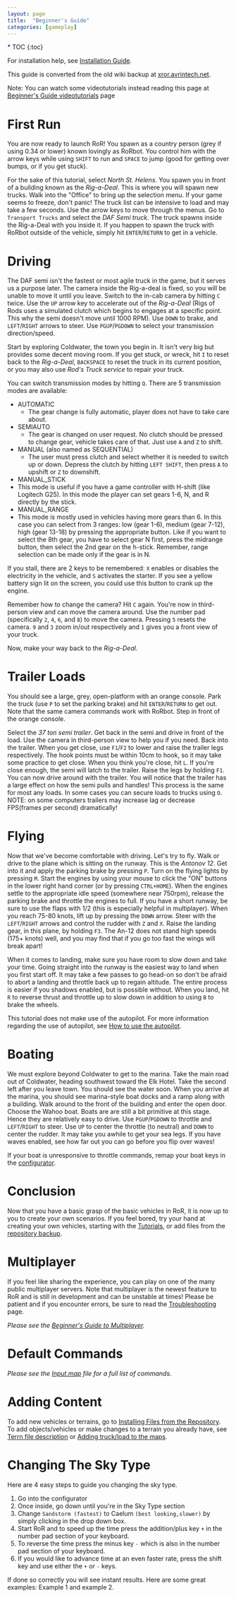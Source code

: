 ```yaml
---
layout: page
title:  "Beginner's Guide"
categories: [gameplay]
---
```


<div class="toc" markdown="1">
  * TOC
  {:toc}
</div>

For installation help, see [Installation Guide](https://xror.avrintech.net/rorwikibackup/index.php/Installation_Guide).

This guide is converted from the old wiki backup at [xror.avrintech.net](https://xror.avrintech.net/rorwikibackup/index.php/Beginner%27s_Guide).

Note: You can watch some videotutorials instead reading this page at [Beginner's Guide videotutorials](https://xror.avrintech.net/rorwikibackup/index.php/Beginner%27s_Guide_videotutorials) page

# First Run

You are now ready to launch RoR! You spawn as a country person (grey if using 0.34 or lower) known lovingly as RoRbot. You control him with the arrow keys while using `SHIFT` to run and `SPACE` to jump (good for getting over bumps, or if you get stuck).

For the sake of this tutorial, select *North St. Helens*. You spawn you in front of a building known as the *Rig-a-Deal*. This is where you will spawn new trucks. Walk into the "Office" to bring up the selection menu. If your game seems to freeze, don't panic! The truck list can be intensive to load and may take a few seconds. Use the arrow keys to move through the menus. Go to `Transport Trucks` and select the *DAF Semi truck*. The truck spawns inside the Rig-a-Deal with you inside it. If you happen to spawn the truck with RoRbot outside of the vehicle, simply hit `ENTER`/`RETURN` to get in a vehicle.

# Driving

The DAF semi isn't the fastest or most agile truck in the game, but it serves us a purpose later. The camera inside the Rig-a-deal is fixed, so you will be unable to move it until you leave. Switch to the in-cab camera by hitting `C` twice. Use the `UP` arrow key to accelerate out of the *Rig-a-Deal* (Rigs of Rods uses a simulated clutch which begins to engages at a specific point. This why the semi doesn't move until 1000 RPM). Use `DOWN` to brake, and `LEFT`/`RIGHT` arrows to steer. Use `PGUP`/`PGDOWN` to select your transmission direction/speed.

Start by exploring Coldwater, the town you begin in. It isn't very big but provides some decent moving room. If you get stuck, or wreck, hit `I` to reset back to the *Rig-a-Deal*, `BACKSPACE` to reset the truck in its current position, or you may also use *Rod's Truck service* to repair your truck.

You can switch transmission modes by hitting `Q`. There are 5 transmission modes are available: 
* AUTOMATIC
  * The gear change is fully automatic, player does not have to take care about. 
* SEMIAUTO
  * The gear is changed on user request. No clutch should be pressed to change gear, vehicle takes care of that. Just use `A` and `Z` to shift. 
* MANUAL (also named as SEQUENTIAL)
  * The user must press clutch and select whether it is needed to switch up or down. Depress the clutch by hitting `LEFT SHIFT`, then press `A` to upshift or `Z` to downshift. 
* MANUAL_STICK
 * This mode is useful if you have a game controller with H-shift (like Logitech G25). In this mode the player can set gears 1-6, N, and R directly by the stick. 
* MANUAL_RANGE
 * This mode is mostly used in vehicles having more gears than 6. In this case you can select from 3 ranges: low (gear 1-6), medium (gear 7-12), high (gear 13-18) by pressing the appropriate button. Like if you want to select the 8th gear, you have to select gear N first, press the midrange button, then select the 2nd gear on the h-stick. Remember, range selection can be made only if the gear is in N.

If you stall, there are 2 keys to be remembered: `X` enables or disables the electricity in the vehicle, and `S` activates the starter. If you see a yellow battery sign lit on the screen, you could use this button to crank up the engine.

Remember how to change the camera? Hit `C` again. You're now in third-person view and can move the camera around. Use the number pad (specifically `2`, `4`, `6`, and `8`) to move the camera. Pressing `5` resets the camera. `9` and `3` zoom in/out respectively and `1` gives you a front view of your truck.

Now, make your way back to the *Rig-a-Deal*.

# Trailer Loads

You should see a large, grey, open-platform with an orange console. Park the truck (use `P` to set the parking brake) and hit `ENTER`/`RETURN` to get out. Note that the same camera commands work with RoRbot. Step in front of the orange console.

Select the *37 ton semi trailer*. Get back in the semi and drive in front of the load. Use the camera in third-person view to help you if you need. Back into the trailer. When you get close, use `F1`/`F2` to lower and raise the trailer legs respectively. The hook points must be within 10cm to hook, so it may take some practice to get close. When you think you're close, hit `L`. If you're close enough, the semi will latch to the trailer. Raise the legs by holding `F1`. You can now drive around with the trailer. You will notice that the trailer has a large effect on how the semi pulls and handles! This process is the same for most any loads. In some cases you can secure loads to trucks using `O`. NOTE: on some computers trailers may increase lag or decrease FPS(frames per second) dramatically!

# Flying

Now that we've become comfortable with driving. Let's try to fly. Walk or drive to the plane which is sitting on the runway. This is the *Antonov 12*. Get into it and apply the parking brake by pressing `P`. Turn on the flying lights by pressing `M`. Start the engines by using your mouse to click the "ON" buttons in the lower right hand corner (or by pressing `CTRL+HOME`). When the engines settle to the appropriate idle speed (somewhere near 750rpm), release the parking brake and throttle the engines to full. If you have a short runway, be sure to use the flaps with 1/2 (this is especially helpful in multiplayer). When you reach 75-80 knots, lift up by pressing the `DOWN` arrow. Steer with the `LEFT`/`RIGHT` arrows and control the rudder with `Z` and `X`. Raise the landing gear, in this plane, by holding `F3`. The An-12 does not stand high speeds (175+ knots) well, and you may find that if you go too fast the wings will break apart!

When it comes to landing, make sure you have room to slow down and take your time. Going straight into the runway is the easiest way to land when you first start off. It may take a few passes to go head-on so don't be afraid to abort a landing and throttle back up to regain altitude. The entire process is easier if you shadows enabled, but is possible without. When you land, hit `R` to reverse thrust and throttle up to slow down in addition to using `B` to brake the wheels.

This tutorial does not make use of the autopilot. For more information regarding the use of autopilot, see [How to use the autopilot](https://xror.avrintech.net/rorwikibackup/index.php/How_to_use_the_autopilot).

# Boating

We must explore beyond Coldwater to get to the marina. Take the main road out of Coldwater, heading southwest toward the Elk Hotel. Take the second left after you leave town. You should see the water soon. When you arrive at the marina, you should see marina-style boat docks and a ramp along with a building. Walk around to the front of the building and enter the open door. Choose the Wahoo boat. Boats are are still a bit primitive at this stage. Hence they are relatively easy to drive. Use `PGUP`/`PGDOWN` to throttle and `LEFT`/`RIGHT` to steer. Use `UP` to center the throttle (to neutral) and `DOWN` to center the rudder. It may take you awhile to get your sea legs. If you have waves enabled, see how far out you can go before you flip over waves!

If your boat is unresponsive to throttle commands, remap your boat keys in the [configurator](http://docs.rigsofrods.org/gameplay/configurator).

# Conclusion

Now that you have a basic grasp of the basic vehicles in RoR, it is now up to you to create your own scenarios. If you feel bored, try your hand at creating your own vehicles, starting with the [Tutorials](https://xror.avrintech.net/rorwikibackup/index.php/Tutorials), or add files from the [repository backup](https://repofiles.avrintech.net/).

# Multiplayer

If you feel like sharing the experience, you can play on one of the many public multiplayer servers. Note that multiplayer is the newest feature to RoR and is still in development and can be unstable at times! Please be patient and if you encounter errors, be sure to read the [Troubleshooting](https://xror.avrintech.net/rorwikibackup/index.php/Troubleshooting) page.

*Please see the [Beginner's Guide to Multiplayer](https://xror.avrintech.net/rorwikibackup/index.php/Beginner%27s_Guide_to_Multiplayer).*

# Default Commands

*Please see the [Input.map](http://docs.rigsofrods.org/gameplay/controls-config) file for a full list of commands.*

# Adding Content

To add new vehicles or terrains, go to [Installing Files from the Repository](https://xror.avrintech.net/rorwikibackup/index.php/Installing_Files_from_the_Repository_post_0.36). To add objects/vehicles or make changes to a terrain you already have, see [Terrn file description](http://docs.rigsofrods.org/terrain-creation/terrn2-subsystem) or [Adding truck/load to the maps](https://xror.avrintech.net/rorwikibackup/index.php/Adding_truck/load_to_the_maps).

# Changing The Sky Type

Here are 4 easy steps to guide you changing the sky type.

1. Go into the configurator
2. Once inside, go down until you're in the Sky Type section
3. Change `Sandstorm (fastest)` to Caelum `(best looking,slower)` by simply clicking in the drop down box.
4. Start RoR and to speed up the time press the addition/plus key `+` in the number pad section of your keyboard.
5. To reverse the time press the minus key `-` which is also in the number pad section of your keyboard.
6. If you would like to advance time at an even faster rate, press the shift key and use either the `+` or `-` keys.

If done so correctly you will see instant results. Here are some great examples: Example 1 and example 2.
